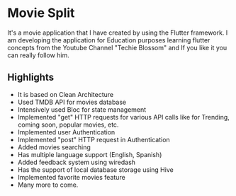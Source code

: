 # Movie Split

It's a movie application that I have created by using the Flutter framework. I am developing the application for Education purposes learning flutter concepts from the Youtube Channel "Techie Blossom" and If you like it you can really follow him.

## Highlights 

- It is based on Clean Architecture
- Used TMDB API for movies database
- Intensively used Bloc for state management
- Implemented "get" HTTP requests for various API calls like for Trending, coming soon, popular movies, etc.
- Implemented user Authentication
- Implemented "post" HTTP request in Authentication
- Added movies searching
- Has multiple language support (English, Spanish)
- Added feedback system using wiredash
- Has the support of local database storage using Hive 
- Implemented favorite movies feature
- Many more to come.
